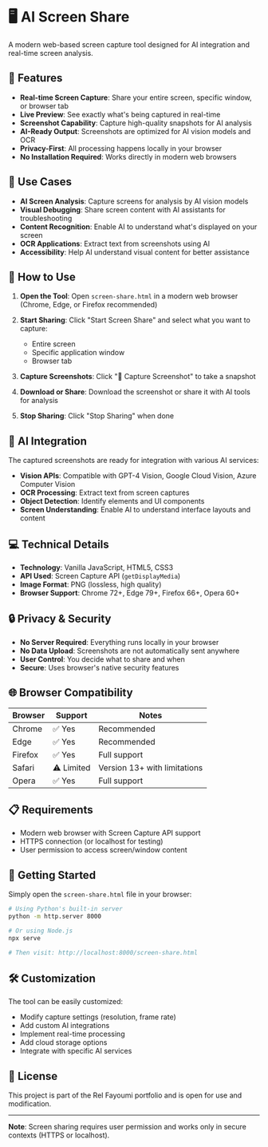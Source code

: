 # 🖥️ AI Screen Share

A modern web-based screen capture tool designed for AI integration and real-time screen analysis.

## 🚀 Features

- **Real-time Screen Capture**: Share your entire screen, specific window, or browser tab
- **Live Preview**: See exactly what's being captured in real-time
- **Screenshot Capability**: Capture high-quality snapshots for AI analysis
- **AI-Ready Output**: Screenshots are optimized for AI vision models and OCR
- **Privacy-First**: All processing happens locally in your browser
- **No Installation Required**: Works directly in modern web browsers

## 🎯 Use Cases

- **AI Screen Analysis**: Capture screens for analysis by AI vision models
- **Visual Debugging**: Share screen content with AI assistants for troubleshooting
- **Content Recognition**: Enable AI to understand what's displayed on your screen
- **OCR Applications**: Extract text from screenshots using AI
- **Accessibility**: Help AI understand visual content for better assistance

## 🔧 How to Use

1. **Open the Tool**: Open `screen-share.html` in a modern web browser (Chrome, Edge, or Firefox recommended)

2. **Start Sharing**: Click "Start Screen Share" and select what you want to capture:
   - Entire screen
   - Specific application window
   - Browser tab

3. **Capture Screenshots**: Click "📸 Capture Screenshot" to take a snapshot

4. **Download or Share**: Download the screenshot or share it with AI tools for analysis

5. **Stop Sharing**: Click "Stop Sharing" when done

## 🤖 AI Integration

The captured screenshots are ready for integration with various AI services:

- **Vision APIs**: Compatible with GPT-4 Vision, Google Cloud Vision, Azure Computer Vision
- **OCR Processing**: Extract text from screen captures
- **Object Detection**: Identify elements and UI components
- **Screen Understanding**: Enable AI to understand interface layouts and content

## 💻 Technical Details

- **Technology**: Vanilla JavaScript, HTML5, CSS3
- **API Used**: Screen Capture API (`getDisplayMedia`)
- **Image Format**: PNG (lossless, high quality)
- **Browser Support**: Chrome 72+, Edge 79+, Firefox 66+, Opera 60+

## 🔒 Privacy & Security

- **No Server Required**: Everything runs locally in your browser
- **No Data Upload**: Screenshots are not automatically sent anywhere
- **User Control**: You decide what to share and when
- **Secure**: Uses browser's native security features

## 🌐 Browser Compatibility

| Browser | Support | Notes |
|---------|---------|-------|
| Chrome  | ✅ Yes  | Recommended |
| Edge    | ✅ Yes  | Recommended |
| Firefox | ✅ Yes  | Full support |
| Safari  | ⚠️ Limited | Version 13+ with limitations |
| Opera   | ✅ Yes  | Full support |

## 📋 Requirements

- Modern web browser with Screen Capture API support
- HTTPS connection (or localhost for testing)
- User permission to access screen/window content

## 🚦 Getting Started

Simply open the `screen-share.html` file in your browser:

```bash
# Using Python's built-in server
python -m http.server 8000

# Or using Node.js
npx serve

# Then visit: http://localhost:8000/screen-share.html
```

## 🛠️ Customization

The tool can be easily customized:

- Modify capture settings (resolution, frame rate)
- Add custom AI integrations
- Implement real-time processing
- Add cloud storage options
- Integrate with specific AI services

## 📝 License

This project is part of the Rel Fayoumi portfolio and is open for use and modification.

---

**Note**: Screen sharing requires user permission and works only in secure contexts (HTTPS or localhost).
